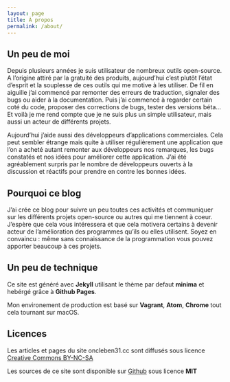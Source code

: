 ```yaml
---
layout: page
title: À propos
permalink: /about/
---
```


## Un peu de moi

Depuis plusieurs années je suis utilisateur de nombreux outils open-source. A l’origine attiré par la gratuité des produits, aujourd’hui c’est plutôt l’état d’esprit et la souplesse de ces outils qui me motive à les utiliser. De fil en aiguille j’ai commencé par remonter des erreurs de traduction, signaler des bugs ou aider à la documentation. Puis j’ai commencé à regarder certain coté du code, proposer des corrections de bugs, tester des versions béta… Et voilà je me rend compte que je ne suis plus un simple utilisateur, mais aussi un acteur de différents projets.

Aujourd’hui j’aide aussi des développeurs d’applications commerciales. Cela peut sembler étrange mais quite à utiliser régulièrement une application que l’on a acheté autant remonter aux développeurs nos remarques, les bugs constatés et nos idées pour améliorer cette application. J’ai été agréablement surpris par le nombre de développeurs ouverts à la discussion et réactifs pour prendre en contre les bonnes idées.

## Pourquoi ce blog

J’ai crée ce blog pour suivre un peu toutes ces activités et communiquer sur les différents projets open-source ou autres qui me tiennent à coeur. J’espère que cela vous intéressera et que cela motivera certains à devenir acteur de l’amélioration des programmes qu’ils ou elles utilisent. Soyez en convaincu : même sans connaissance de la programmation vous pouvez apporter beaucoup à ces projets.

## Un peu de technique

Ce site est généré avec __Jekyll__ utilisant le thème par defaut __minima__ et hebérgé grâce à __Github Pages__.

Mon environement de production est basé sur __Vagrant__, __Atom__, __Chrome__ tout cela tournant sur macOS.

## Licences

Les articles et pages du site oncleben31.cc sont diffusés sous licence [Creative Commons BY-NC-SA](http://creativecommons.org/licenses/by-nc-sa/3.0/deed.fr)

Les sources de ce site sont disponible sur [Github](https://github.com/oncleben31/oncleben31.cc) sous licence __MIT__
